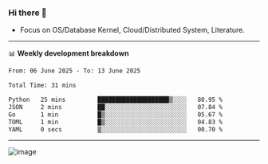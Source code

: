 ### Hi there 👋
<!-- * Daily Meditation via Leetcode/Competitive-Programming. -->
* Focus on OS/Database Kernel, Cloud/Distributed System, Literature.

-------

📊 **Weekly development breakdown**
<!--START_SECTION:waka-->

```txt
From: 06 June 2025 - To: 13 June 2025

Total Time: 31 mins

Python   25 mins         ████████████████████▒░░░░   80.95 %
JSON     2 mins          ██░░░░░░░░░░░░░░░░░░░░░░░   07.84 %
Go       1 min           █▒░░░░░░░░░░░░░░░░░░░░░░░   05.67 %
TOML     1 min           █▒░░░░░░░░░░░░░░░░░░░░░░░   04.83 %
YAML     0 secs          ▒░░░░░░░░░░░░░░░░░░░░░░░░   00.70 %
```

<!--END_SECTION:waka-->

-------

<!-- [![Leetcode Stats](https://leetcard.jacoblin.cool/hzhang413?font=Fira+Mono)](https://leetcode.com/fxrc) -->
![image](./cyberpunk-ghost-in-the-shell.gif)
<!--![image](./gis-archive.png)-->
